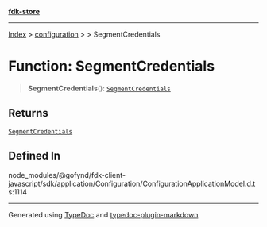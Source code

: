 [**fdk-store**](../../../README.md)
***

[Index](../../../API.md) > [configuration](../../README.md) > [<internal>](../README.md) > SegmentCredentials

# Function: SegmentCredentials

> **SegmentCredentials**(): [`SegmentCredentials`](../type-aliases/type-alias.SegmentCredentials.md)

## Returns

[`SegmentCredentials`](../type-aliases/type-alias.SegmentCredentials.md)

## Defined In

node\_modules/@gofynd/fdk-client-javascript/sdk/application/Configuration/ConfigurationApplicationModel.d.ts:1114

***
Generated using [TypeDoc](https://typedoc.org/) and [typedoc-plugin-markdown](https://www.npmjs.com/package/typedoc-plugin-markdown)
